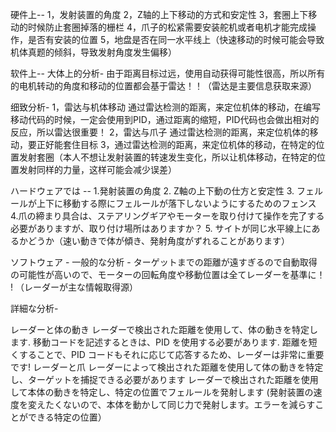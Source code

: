 硬件上--
1，发射装置的角度
2，Z轴的上下移动的方式和安定性
3，套圈上下移动的时候防止套圈掉落的栅栏
4，爪子的松紧需要安装舵机或者电机才能完成操作，是否有安装的位置
5，地盘是否在同一水平线上（快速移动的时候可能会导致机体真题的倾斜，导致发射角度发生偏移）

软件上--
大体上的分析-
由于距离目标过远，使用自动获得可能性很高，所以所有的电机转动的角度和移动的位置都会基于雷达！！（雷达是主要信息获取来源）

细致分析-
1，雷达与机体移动
通过雷达检测的距离，来定位机体的移动，在编写移动代码的时候，一定会使用到PID，通过距离的缩短，PID代码也会做出相对的反应，所以雷达很重要！
2，雷达与爪子
通过雷达检测的距离，来定位机体的移动，要正好能套住目标
3，通过雷达检测的距离，来定位机体的移动，在特定的位置发射套圈（本人不想让发射装置的转速发生变化，所以让机体移动，在特定的位置发射同样的力量，这样可能会减少误差）

ハードウェアでは --
1.発射装置の角度
2. Z軸の上下動の仕方と安定性
3. フェルールが上下に移動する際にフェルールが落下しないようにするためのフェンス
4.爪の締まり具合は、ステアリングギアやモーターを取り付けて操作を完了する必要がありますが、取り付け場所はありますか？
5. サイトが同じ水平線上にあるかどうか（速い動きで体が傾き、発射角度がずれることがあります）

ソフトウェア -
一般的な分析 -
ターゲットまでの距離が遠すぎるので自動取得の可能性が高いので、モーターの回転角度や移動位置は全てレーダーを基準に！ ! （レーダーが主な情報取得源）

詳細な分析-

レーダーと体の動き
レーダーで検出された距離を使用して、体の動きを特定します. 移動コードを記述するときは、PID を使用する必要があります. 距離を短くすることで、PID コードもそれに応じて応答するため、レーダーは非常に重要です!
レーダーと爪
レーダーによって検出された距離を使用して体の動きを特定し、ターゲットを捕捉できる必要があります
レーダーで検出された距離を使用して本体の動きを特定し、特定の位置でフェルールを発射します (発射装置の速度を変えたくないので、本体を動かして同じ力で発射します。エラーを減らすことができる特定の位置）
